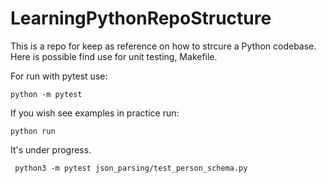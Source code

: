 # LearningPythonRepoStructure

This is a repo for keep as reference on how to strcure a Python codebase. Here is possible find use for unit testing, Makefile. 

For run with pytest use:
```
python -m pytest
```
If you wish see examples in practice run:
```
python run
```

It's under progress.

```
 python3 -m pytest json_parsing/test_person_schema.py
```